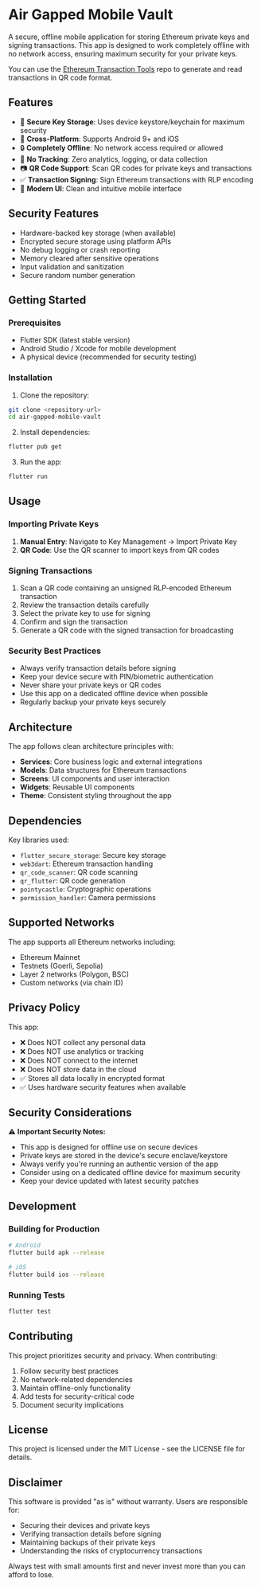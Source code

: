 # Air Gapped Mobile Vault

A secure, offline mobile application for storing Ethereum private keys and signing transactions. This app is designed to work completely offline with no network access, ensuring maximum security for your private keys.

You can use the [Ethereum Transaction Tools](https://github.com/InternetOfPeers/ethereum-transaction-tools) repo to generate and read transactions in QR code format.

## Features

- 🔐 **Secure Key Storage**: Uses device keystore/keychain for maximum security
- 📱 **Cross-Platform**: Supports Android 9+ and iOS
- 🔒 **Completely Offline**: No network access required or allowed
- 🚫 **No Tracking**: Zero analytics, logging, or data collection
- 📷 **QR Code Support**: Scan QR codes for private keys and transactions
- ✅ **Transaction Signing**: Sign Ethereum transactions with RLP encoding
- 📱 **Modern UI**: Clean and intuitive mobile interface

## Security Features

- Hardware-backed key storage (when available)
- Encrypted secure storage using platform APIs
- No debug logging or crash reporting
- Memory cleared after sensitive operations
- Input validation and sanitization
- Secure random number generation

## Getting Started

### Prerequisites

- Flutter SDK (latest stable version)
- Android Studio / Xcode for mobile development
- A physical device (recommended for security testing)

### Installation

1. Clone the repository:

```bash
git clone <repository-url>
cd air-gapped-mobile-vault
```

2. Install dependencies:

```bash
flutter pub get
```

3. Run the app:

```bash
flutter run
```

## Usage

### Importing Private Keys

1. **Manual Entry**: Navigate to Key Management → Import Private Key
2. **QR Code**: Use the QR scanner to import keys from QR codes

### Signing Transactions

1. Scan a QR code containing an unsigned RLP-encoded Ethereum transaction
2. Review the transaction details carefully
3. Select the private key to use for signing
4. Confirm and sign the transaction
5. Generate a QR code with the signed transaction for broadcasting

### Security Best Practices

- Always verify transaction details before signing
- Keep your device secure with PIN/biometric authentication
- Never share your private keys or QR codes
- Use this app on a dedicated offline device when possible
- Regularly backup your private keys securely

## Architecture

The app follows clean architecture principles with:

- **Services**: Core business logic and external integrations
- **Models**: Data structures for Ethereum transactions
- **Screens**: UI components and user interaction
- **Widgets**: Reusable UI components
- **Theme**: Consistent styling throughout the app

## Dependencies

Key libraries used:

- `flutter_secure_storage`: Secure key storage
- `web3dart`: Ethereum transaction handling
- `qr_code_scanner`: QR code scanning
- `qr_flutter`: QR code generation
- `pointycastle`: Cryptographic operations
- `permission_handler`: Camera permissions

## Supported Networks

The app supports all Ethereum networks including:

- Ethereum Mainnet
- Testnets (Goerli, Sepolia)
- Layer 2 networks (Polygon, BSC)
- Custom networks (via chain ID)

## Privacy Policy

This app:

- ❌ Does NOT collect any personal data
- ❌ Does NOT use analytics or tracking
- ❌ Does NOT connect to the internet
- ❌ Does NOT store data in the cloud
- ✅ Stores all data locally in encrypted format
- ✅ Uses hardware security features when available

## Security Considerations

⚠️ **Important Security Notes:**

- This app is designed for offline use on secure devices
- Private keys are stored in the device's secure enclave/keystore
- Always verify you're running an authentic version of the app
- Consider using on a dedicated offline device for maximum security
- Keep your device updated with latest security patches

## Development

### Building for Production

```bash
# Android
flutter build apk --release

# iOS
flutter build ios --release
```

### Running Tests

```bash
flutter test
```

## Contributing

This project prioritizes security and privacy. When contributing:

1. Follow security best practices
2. No network-related dependencies
3. Maintain offline-only functionality
4. Add tests for security-critical code
5. Document security implications

## License

This project is licensed under the MIT License - see the LICENSE file for details.

## Disclaimer

This software is provided "as is" without warranty. Users are responsible for:

- Securing their devices and private keys
- Verifying transaction details before signing
- Maintaining backups of their private keys
- Understanding the risks of cryptocurrency transactions

Always test with small amounts first and never invest more than you can afford to lose.
